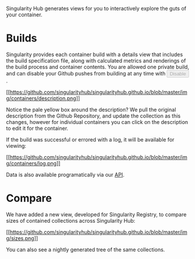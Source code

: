 Singularity Hub generates views for you to interactively explore the guts of your container.

# Builds
Singularity provides each container build with a details view that includes the build specification file, along with calculated metrics and renderings of the build process and container contents. You are allowed one private build, and can disable your Github pushes from building at any time with <button class="btn btn-xs btn-default" disabled="">Disable</button>.

[[https://github.com/singularityhub/singularityhub.github.io/blob/master/img/containers/description.png]]

Notice the pale yellow box around the description? We pull the original description from the Github Repository, and update the collection as this changes, however for individual containers you can click on the description to edit it for the container.

If the build was successful or errored with a log, it will be available for viewing:

[[https://github.com/singularityhub/singularityhub.github.io/blob/master/img/containers/log.png]]

Data is also available programatically via our [API](https://www.singularity-hub.org/api).


# Compare
We have added a new view, developed for Singularity Registry, to compare sizes of contained collections across Singularity Hub:

[[https://github.com/singularityhub/singularityhub.github.io/blob/master/img/sizes.png]]

You can also see a nightly generated tree of the same collections.